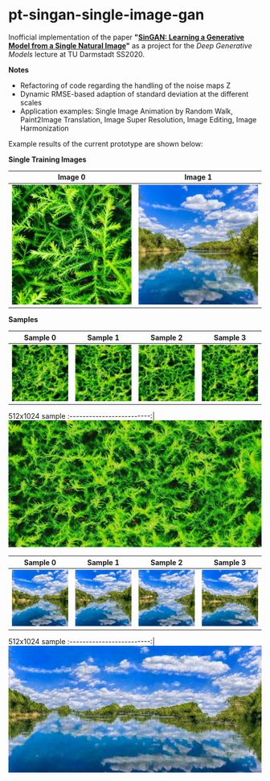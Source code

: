 # pt-singan-single-image-gan

Inofficial implementation of the paper __"[SinGAN: Learning a Generative Model from a Single Natural Image](https://arxiv.org/pdf/1905.01164.pdf)"__ as a project for the _Deep Generative Models_ lecture at TU Darmstadt SS2020.

__Notes__
- Refactoring of code regarding the handling of the noise maps Z
- Dynamic RMSE-based adaption of standard deviation at the different scales
- Application examples: Single Image Animation by Random Walk, Paint2Image Translation, Image Super Resolution, Image Editing, Image Harmonization

Example results of the current prototype are shown below:

__Single Training Images__

Image 0             |  Image 1          |
:-------------------------:|:-------------------------:
![Training-Image-1](https://github.com/jonasgrebe/pt-singan-single-image-gan/blob/master/samples/singan_fern/0_real.jpg) | ![Training-Image-2](https://github.com/jonasgrebe/pt-singan-single-image-gan/blob/master/samples/singan_4581/0_real.jpg)

__Samples__

Sample 0             |  Sample 1          |  Sample 2   |  Sample 3
:-------------------------:|:-------------------------:|:-------------------------:|:-------------------------:
![Sample-1](https://github.com/jonasgrebe/pt-singan-single-image-gan/blob/master/samples/singan_fern/0_0.jpg)  |  ![Sample-2](https://github.com/jonasgrebe/pt-singan-single-image-gan/blob/master/samples/singan_fern/0_1.jpg) | ![Sample-3](https://github.com/jonasgrebe/pt-singan-single-image-gan/blob/master/samples/singan_fern/0_2.jpg) | ![Sample-4](https://github.com/jonasgrebe/pt-singan-single-image-gan/blob/master/samples/singan_fern/0_3.jpg)

512x1024 sample
:-------------------------:|
![Sample-Upscaled](https://github.com/jonasgrebe/pt-singan-single-image-gan/blob/master/samples/singan_fern/size_512x1024.jpg)


Sample 0             |  Sample 1          |  Sample 2   |  Sample 3
:-------------------------:|:-------------------------:|:-------------------------:|:-------------------------:
![Sample-1](https://github.com/jonasgrebe/pt-singan-single-image-gan/blob/master/samples/singan_4581/0_0.jpg)  |  ![Sample-2](https://github.com/jonasgrebe/pt-singan-single-image-gan/blob/master/samples/singan_4581/0_1.jpg) | ![Sample-3](https://github.com/jonasgrebe/pt-singan-single-image-gan/blob/master/samples/singan_4581/0_2.jpg) | ![Sample-4](https://github.com/jonasgrebe/pt-singan-single-image-gan/blob/master/samples/singan_4581/0_3.jpg)

512x1024 sample
:-------------------------:|
![Sample-Upscaled](https://github.com/jonasgrebe/pt-singan-single-image-gan/blob/master/samples/singan_4581/size_512x1024.jpg)

